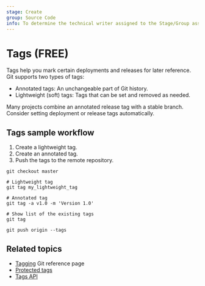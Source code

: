 ```yaml
---
stage: Create
group: Source Code
info: To determine the technical writer assigned to the Stage/Group associated with this page, see https://about.gitlab.com/handbook/product/ux/technical-writing/#assignments
---
```


# Tags **(FREE)**

Tags help you mark certain deployments and releases for later
reference. Git supports two types of tags:

- Annotated tags: An unchangeable part of Git history.
- Lightweight (soft) tags: Tags that can be set and removed as needed.

Many projects combine an annotated release tag with a stable branch. Consider
setting deployment or release tags automatically.

## Tags sample workflow

1. Create a lightweight tag.
1. Create an annotated tag.
1. Push the tags to the remote repository.

```shell
git checkout master

# Lightweight tag
git tag my_lightweight_tag

# Annotated tag
git tag -a v1.0 -m 'Version 1.0'

# Show list of the existing tags
git tag

git push origin --tags
```

## Related topics

- [Tagging](https://git-scm.com/book/en/v2/Git-Basics-Tagging) Git reference page
- [Protected tags](../../protected_tags.md)
- [Tags API](../../../../api/tags.md)
